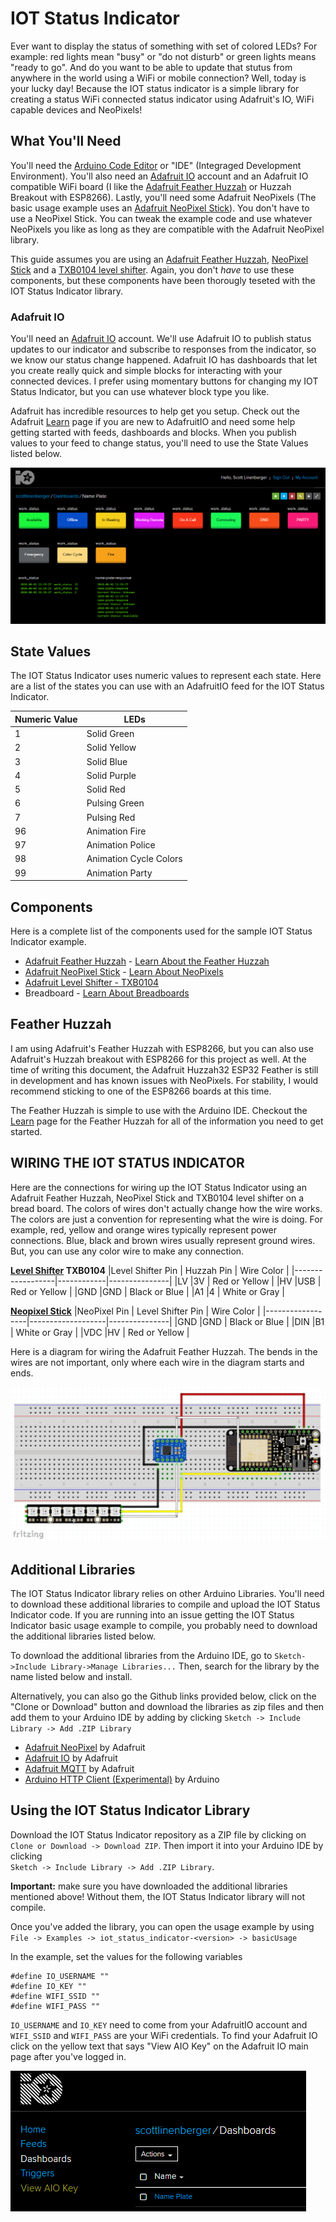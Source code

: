 # IOT Status Indicator
Ever want to display the status of something with set of colored LEDs? For example: red lights mean "busy" or "do not disturb" or green lights means "ready to go". And do you want to be able to update that stutus from anywhere in the world using a WiFi or mobile connection? Well, today is your lucky day! Because the IOT status indicator is a simple library for creating a status WiFi connected status indicator using Adafruit's IO, WiFi capable devices and NeoPixels!   

## What You'll Need  
You'll need the [Arduino Code Editor][LINK_ARDUINO_IDE] or "IDE" (Integraged Development Environment). You'll also need an [Adafruit IO][LINK_IO] account and an Adafruit IO compatible WiFi board (I like the [Adafruit Feather Huzzah][LINK_PRODUCT_FEATHER_HUZZAH] or Huzzah Breakout with ESP8266). Lastly, you'll need some Adafruit NeoPixels (The basic usage example uses an [Adafruit NeoPixel Stick][LINK_PRODUCT_NEOPIXEL_STICK]). You don't have to use a NeoPixel Stick. You can tweak the example code and use whatever NeoPixels you like as long as they are compatible with the Adafruit NeoPixel library.  

This guide assumes you are using an [Adafruit Feather Huzzah][LINK_PRODUCT_FEATHER_HUZZAH], [NeoPixel Stick][LINK_PRODUCT_NEOPIXEL_STICK] and a [TXB0104 level shifter][LINK_PRODUCT_LEVEL_SHIFTER]. Again, you don't _have_ to use these components, but these components have been thorougly teseted with the IOT Status Indicator library.

### Adafruit IO  
You'll need an [Adafruit IO][LINK_IO] account. We'll use Adafruit IO to publish status updates to our indicator and subscribe to responses from the indicator, so we know our status change happened. Adafruit IO has dashboards that let you create really quick and simple blocks for interacting with your connected devices. I prefer using momentary buttons for changing my IOT Status Indicator, but you can use whatever block type you like. 

Adafruit has incredible resources to help get you setup. Check out the Adafruit [Learn][LINK_LEARN_IO] page if you are new to AdafruitIO and need some help getting started with feeds, dashboards and blocks. When you publish values to your feed to change status, you'll need to use the State Values listed below. 

![Here is my dashboard for changing statuses](./images/io_sample_dashboard.png)

## State Values  
The IOT Status Indicator uses numeric values to represent each state. Here are a list of the states you can use with an AdafruitIO feed for the IOT Status Indicator. 

|Numeric Value |LEDs                   |
|--------------|-----------------------|
|1             |Solid Green            |
|2             |Solid Yellow           |
|3             |Solid Blue             |
|4             |Solid Purple           |
|5             |Solid Red              |
|6             |Pulsing Green          |
|7             |Pulsing Red            |
|96            |Animation Fire         |
|97            |Animation Police       |
|98            |Animation Cycle Colors |
|99            |Animation Party        |

## Components  
Here is a complete list of the components used for the sample IOT Status Indicator example.

* [Adafruit Feather Huzzah][LINK_PRODUCT_FEATHER_HUZZAH] - [Learn About the Feather Huzzah][LINK_LEARN_FEATHER_HUZZAH]
* [Adafruit NeoPixel Stick][LINK_PRODUCT_NEOPIXEL_STICK] - [Learn About NeoPixels][LINK_LEARN_NEOPIXELS]
* [Adafruit Level Shifter - TXB0104][LINK_PRODUCT_LEVEL_SHIFTER]
* Breadboard - [Learn About Breadboards][LINK_LEARN_BREADBOARD]

## Feather Huzzah  
I am using Adafruit's Feather Huzzah with ESP8266, but you can also use Adafruit's Huzzah breakout with ESP8266 for this project as well. At the time of writing this document, the Adafruit Huzzah32 ESP32 Feather is still in development and has known issues with NeoPixels. For stability, I would recommend sticking to one of the ESP8266 boards at this time.  

The Feather Huzzah is simple to use with the Arduino IDE. Checkout the [Learn][LINK_LEARN_FEATHER_HUZZAH] page for the Feather Huzzah for all of the information you need to get started. 


## WIRING THE IOT STATUS INDICATOR
Here are the connections for wiring up the IOT Status Indicator using an Adafruit Feather Huzzah, NeoPixel Stick and TXB0104 level shifter on a bread board. The colors of wires don't actually change how the wire works. The colors are just a convention for representing what the wire is doing. For example, red, yellow and orange wires typically represent power connections. Blue, black and brown wires usually represent ground wires. But, you can use any color wire to make any connection. 

**[Level Shifter][LINK_PRODUCT_LEVEL_SHIFTER] TXB0104**
|Level Shifter Pin | Huzzah Pin | Wire Color    |
|------------------|------------|---------------|
|LV                |3V          | Red or Yellow |
|HV                |USB         | Red or Yellow |
|GND               |GND         | Black or Blue |
|A1                |4           | White or Gray |

**[Neopixel Stick][LINK_PRODUCT_NEOPIXEL_STICK]**
|NeoPixel Pin      | Level Shifter Pin | Wire Color    |
|------------------|-------------------|---------------|
|GND               |GND                | Black or Blue |
|DIN               |B1                 | White or Gray |
|VDC               |HV                 | Red or Yellow |

Here is a diagram for wiring the Adafruit Feather Huzzah. The bends in the wires are not important, only where each wire in the diagram starts and ends.

![Adafruit Feather Huzzah Wiring Diagram](images/iot_status_indicator_wiring_diagram.png)

## Additional Libraries  
The IOT Status Indicator library relies on other Arduino Libraries. You'll need to download these additional libraries to compile and upload the IOT Status Indicator code. If you are running into an issue getting the IOT Status Indicator basic usage example to compile, you probably need to download the additional libraries listed below.

To download the additional libraries from the Arduino IDE, go to `Sketch->Include Library->Manage Libraries...` Then, search for the library by the name listed below and install. 

Alternatively, you can also go the Github links provided below, click on the "Clone or Download" button and download the libraries as zip files and then add them to your Arduino IDE by adding by clicking `Sketch -> Include Library -> Add .ZIP Library` 

* [Adafruit NeoPixel][LIBRARY_ADAFRUIT_NEOPIXEL] by Adafruit 
* [Adafruit IO][LIBRARY_ADAFRUIT_IO] by Adafruit 
* [Adafruit MQTT][LIBRARY_ADAFRUIT_MQTT] by Adafruit
* [Arduino HTTP Client (Experimental)][LIBRARY_ARDUINO_HTTP_CLIENT] by Arduino

## Using the IOT Status Indicator Library  
Download the IOT Status Indicator repository as a ZIP file by clicking on `Clone or Download -> Download ZIP`. Then import it into your Arduino IDE by clicking  
`Sketch -> Include Library -> Add .ZIP Library`. 

**Important:** make sure you have downloaded the additional libraries mentioned above! Without them, the IOT Status Indicator library will not compile.

Once you've added the library, you can open the usage example by using  
`File -> Examples -> iot_status_indicator-<version> -> basicUsage`  

In the example, set the values for the following variables  
```
#define IO_USERNAME ""
#define IO_KEY ""
#define WIFI_SSID ""
#define WIFI_PASS ""
```
`IO_USERNAME` and `IO_KEY` need to come from your AdafruitIO account and `WIFI_SSID` and `WIFI_PASS` are your WiFi credentials. To find your Adafruit IO click on the yellow text that says "View AIO Key" on the Adafruit IO main page after you've logged in.

![Viewing your IO Key](./images/io_view_aio_key.png)


[LINK_ARDUINO_IDE]: https://www.arduino.cc/en/Main/Software
[LINK_IO]: https://io.adafruit.com
[LINK_LEARN_IO]: https://learn.adafruit.com/adafruit-io/overview
[LINK_LEARN_NEOPIXELS]: https://learn.adafruit.com/adafruit-neopixel-uberguide/the-magic-of-neopixels?gclid=CjwKCAjwkYDbBRB6EiwAR0T_-mV0nic2zRmePrLDyuMCpvNuCJgbRTAAsS1rv5KyqeieUQSczDapPxoCP04QAvD_BwE
[LINK_LEARN_BREADBOARD]: https://learn.adafruit.com/breadboards-for-beginners?view=all
[LINK_PRODUCT_FEATHER_HUZZAH]: https://www.adafruit.com/product/2821
[LINK_PRODUCT_LEVEL_SHIFTER]: https://www.adafruit.com/product/1875
[LINK_PRODUCT_NEOPIXEL_STICK]: https://www.adafruit.com/product/1426
[LINK_LEARN_FEATHER_HUZZAH]: https://learn.adafruit.com/adafruit-feather-huzzah-esp8266?view=all
[LIBRARY_ADAFRUIT_NEOPIXEL]: https://github.com/adafruit/Adafruit_NeoPixel
[LIBRARY_ADAFRUIT_IO]: https://github.com/adafruit/Adafruit_IO_Arduino
[LIBRARY_ADAFRUIT_MQTT]: https://github.com/adafruit/Adafruit_MQTT_Library
[LIBRARY_ARDUINO_HTTP_CLIENT]: https://github.com/arduino-libraries/ArduinoHttpClient
